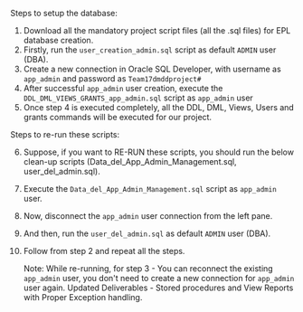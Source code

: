 Steps to setup the database:
1. Download all the mandatory project script files (all the .sql files) for EPL database creation.
2. Firstly, run the `user_creation_admin.sql` script as default `ADMIN` user (DBA).
3. Create a new connection in Oracle SQL Developer, with username as `app_admin` and password as `Team17dmddproject#` 
4. After successful `app_admin` user creation, execute the `DDL_DML_VIEWS_GRANTS_app_admin.sql` script as `app_admin` user
5. Once step 4 is executed completely, all the DDL, DML, Views, Users and grants commands will be executed for our project.


Steps to re-run these scripts:

6. Suppose, if you want to RE-RUN these scripts, you should run the below clean-up scripts (Data_del_App_Admin_Management.sql, user_del_admin.sql).
7. Execute the `Data_del_App_Admin_Management.sql` script as `app_admin` user.
8. Now, disconnect the `app_admin` user connection from the left pane.
9.  And then, run the `user_del_admin.sql` as default `ADMIN` user (DBA).
10. Follow from step 2 and repeat all the steps. 

    Note: While re-running, for step 3 - You can reconnect the existing `app_admin` user, you don't need to create a new connection for `app_admin` user again.
Updated Deliverables - Stored procedures and View Reports with Proper Exception handling.
